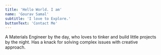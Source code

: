 ```yaml
---
title: 'Hello World. I am'
name: 'Gourav Samal'
subtitle: 'I love to Explore.'
buttonText: 'Contact Me'
---
```


A Materials Engineer by the day, who loves to tinker and build little projects by the night. Has a knack for solving complex issues with creative approach.
